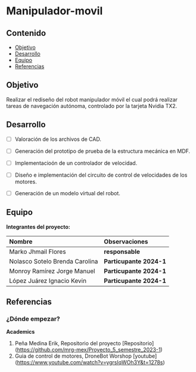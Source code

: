 # Manipulador-movil

## Contenido

- [Objetivo](#objetivo)
- [Desarrollo](#desarrollo)
- [Equipo](#equipo)
- [Referencias](#referencias)

## Objetivo

Realizar el rediseño del robot manipulador móvil el cual podrá realizar tareas de navegación autónoma, controlado por la tarjeta Nvidia TX2.


## Desarrollo

- [ ] Valoración de los archivos de CAD.
- [ ] Generación del prototipo de prueba de la estructura mecánica en MDF.
- [ ] Implementacioón de un controlador de velocidad.
- [ ] Diseño e implementación del circuito de control de velocidades de los motores.
- [ ] Generación de un modelo vírtual del robot.

	
## Equipo

**Integrantes del proyecto:**

| Nombre | Observaciones |
| :----------| :----------- |
| Marko Jhmail Flores | **responsable** |
| Nolasco Sotelo Brenda Carolina | **Particupante 2024-1** | 
| Monroy Ramírez Jorge Manuel | **Particupante 2024-1** | 
| López Juárez Ignacio Kevin  | **Particupante 2024-1** |


## Referencias

### ¿Dónde empezar?

**Academics**

1. Peña Medina Erik, Repositorio del proyecto [Repositorio] (https://github.com/mrg-mex/Proyecto_5_semestre_2023-1)
2. Guia de control de motores, DroneBot Worshop [youtube] (https://www.youtube.com/watch?v=ygrsIqWOh3Y&t=1278s)

